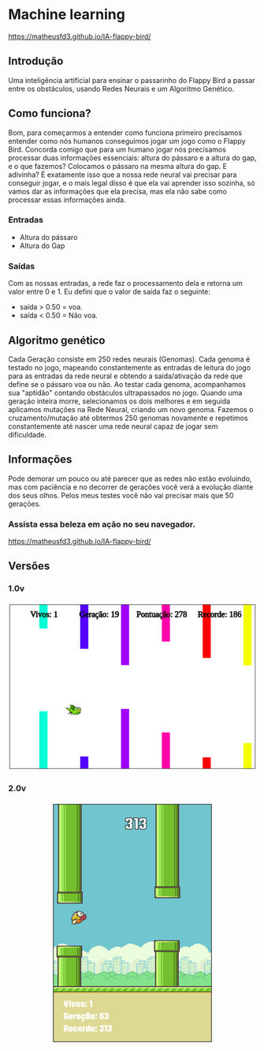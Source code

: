 # Machine learning
<a href="https://matheusfd3.github.io/IA-flappy-bird/">https://matheusfd3.github.io/IA-flappy-bird/</a>
## Introdução
Uma inteligência artificial para ensinar o passarinho do Flappy Bird a passar entre os obstáculos, usando Redes Neurais e um Algoritmo Genético.
## Como funciona?
Bom, para começarmos a entender como funciona primeiro precisamos entender como nós humanos conseguimos jogar um jogo como o Flappy Bird. Concorda comigo que para um humano jogar nós precisamos processar duas informações essenciais: altura do pássaro e a altura do gap, e o que fazemos? Colocamos o pássaro na mesma altura do gap. E adivinha? É exatamente isso que a nossa rede neural vai precisar para conseguir jogar, e o mais legal disso é que ela vai aprender isso sozinha, só vamos dar as informações que ela precisa, mas ela não sabe como processar essas informações ainda.
### Entradas
<ul>
  <li>Altura do pássaro</li>
  <li>Altura do Gap</li>
</ul>

### Saídas
Com as nossas entradas, a rede faz o processamento dela e retorna um valor entre 0 e 1. Eu defini que o valor de saída faz o seguinte:
<ul>
  <li>saída > 0.50 = voa.</li>
  <li>saída < 0.50 = Não voa.</li>
</ul>

## Algoritmo genético
Cada Geração consiste em 250 redes neurais (Genomas).
Cada genoma é testado no jogo, mapeando constantemente as entradas de leitura do jogo para as entradas da rede neural e obtendo a saída/ativação da rede que define se o pássaro voa ou não.
Ao testar cada genoma, acompanhamos sua "aptidão" contando obstáculos ultrapassados no jogo.
Quando uma geração inteira morre, selecionamos os dois melhores e em seguida aplicamos mutações na Rede Neural, criando um novo genoma.
Fazemos o cruzamento/mutação até obtermos 250 genomas novamente e repetimos constantemente até nascer uma rede neural capaz de jogar sem dificuldade.
## Informações
Pode demorar um pouco ou até parecer que as redes não estão evoluindo, mas com paciência e no decorrer de gerações você verá a evolução diante dos seus olhos. Pelos meus testes você não vai precisar mais que 50 gerações.
### Assista essa beleza em ação no seu navegador.
<a href="https://matheusfd3.github.io/IA-flappy-bird/">https://matheusfd3.github.io/IA-flappy-bird/</a>

## Versões
### 1.0v
<h5 align="center">
  <img alt="machine learning" title="machine learning" src=".github/IA-print-v1.png" />
</h5>

### 2.0v
<h5 align="center">
  <img alt="machine learning" title="machine learning" src=".github/IA-print-v2.png" />
</h5>